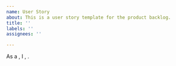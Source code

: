 ```yaml
---
name: User Story
about: This is a user story template for the product backlog.
title: ''
labels: ''
assignees: ''

---
```


As a **<persona>**,
I <want to>, 
<so that>.

